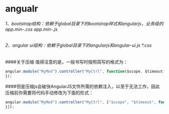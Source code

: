 # angualr
###### 1、bootstrap结构：依赖于global目录下的bootstrap样式和angularjs，业务级的app.min-*.css app.min-*.js
###### 2、angular ui结构：依赖于global目录下的angularjs和angular-ui.js *.css
####关于压缩 值得注意的是，一般书写时按照简写的格式为：
```javascript
angular.module("MyMod").controller("MyCtrl", function($scope, $timeout) {  
});
```
####但是压缩js会破快AngularJS文件所需的依赖注入，以至于无法工作，因此压缩前你需要将代码手动修改为下面的形式：
```javascript
angular.module("MyMod").controller("MyCtrl", ["$scope", "$timeout", function($scope, $timeout) {  
}]);
```
